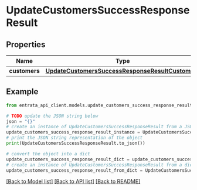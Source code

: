 # UpdateCustomersSuccessResponseResult


## Properties

Name | Type | Description | Notes
------------ | ------------- | ------------- | -------------
**customers** | [**UpdateCustomersSuccessResponseResultCustomers**](UpdateCustomersSuccessResponseResultCustomers.md) |  | 

## Example

```python
from entrata_api_client.models.update_customers_success_response_result import UpdateCustomersSuccessResponseResult

# TODO update the JSON string below
json = "{}"
# create an instance of UpdateCustomersSuccessResponseResult from a JSON string
update_customers_success_response_result_instance = UpdateCustomersSuccessResponseResult.from_json(json)
# print the JSON string representation of the object
print(UpdateCustomersSuccessResponseResult.to_json())

# convert the object into a dict
update_customers_success_response_result_dict = update_customers_success_response_result_instance.to_dict()
# create an instance of UpdateCustomersSuccessResponseResult from a dict
update_customers_success_response_result_from_dict = UpdateCustomersSuccessResponseResult.from_dict(update_customers_success_response_result_dict)
```
[[Back to Model list]](../README.md#documentation-for-models) [[Back to API list]](../README.md#documentation-for-api-endpoints) [[Back to README]](../README.md)


